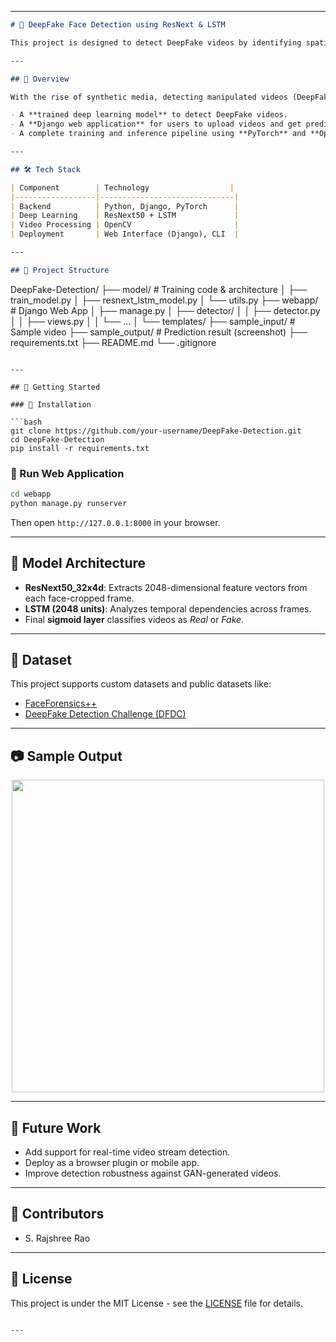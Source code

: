 

---

```markdown
# 🧠 DeepFake Face Detection using ResNext & LSTM

This project is designed to detect DeepFake videos by identifying spatial and temporal inconsistencies in facial frames. It leverages a hybrid **ResNext50 CNN** for frame-level feature extraction and **LSTM** for temporal sequence modeling.

---

## 📌 Overview

With the rise of synthetic media, detecting manipulated videos (DeepFakes) has become a critical challenge. This project provides:

- A **trained deep learning model** to detect DeepFake videos.
- A **Django web application** for users to upload videos and get predictions.
- A complete training and inference pipeline using **PyTorch** and **OpenCV**.

---

## 🛠️ Tech Stack

| Component        | Technology                  |
|------------------|------------------------------|
| Backend          | Python, Django, PyTorch      |
| Deep Learning    | ResNext50 + LSTM             |
| Video Processing | OpenCV                       |
| Deployment       | Web Interface (Django), CLI  |

---

## 📁 Project Structure

```

DeepFake-Detection/
├── model/                  # Training code & architecture
│   ├── train\_model.py
│   ├── resnext\_lstm\_model.py
│   └── utils.py
├── webapp/                 # Django Web App
│   ├── manage.py
│   ├── detector/
│   │   ├── detector.py
│   │   ├── views.py
│   │   └── ...
│   └── templates/
├── sample\_input/           # Sample video
├── sample\_output/          # Prediction result (screenshot)
├── requirements.txt
├── README.md
└── .gitignore

````

---

## 🚀 Getting Started

### 🔧 Installation

```bash
git clone https://github.com/your-username/DeepFake-Detection.git
cd DeepFake-Detection
pip install -r requirements.txt
````

### 🏁 Run Web Application

```bash
cd webapp
python manage.py runserver
```

Then open `http://127.0.0.1:8000` in your browser.

---

## 🧪 Model Architecture

* **ResNext50\_32x4d**: Extracts 2048-dimensional feature vectors from each face-cropped frame.
* **LSTM (2048 units)**: Analyzes temporal dependencies across frames.
* Final **sigmoid layer** classifies videos as *Real* or *Fake*.

---

## 🎯 Dataset

This project supports custom datasets and public datasets like:

* [FaceForensics++](https://github.com/ondyari/FaceForensics)
* [DeepFake Detection Challenge (DFDC)](https://www.kaggle.com/c/deepfake-detection-challenge)

---

## 📷 Sample Output

<p align="center">
  <img src="sample_output/prediction_screenshot.png" width="500"/>
</p>

---

## 🧠 Future Work

* Add support for real-time video stream detection.
* Deploy as a browser plugin or mobile app.
* Improve detection robustness against GAN-generated videos.

---

## 👥 Contributors


* S. Rajshree Rao


---

## 📄 License

This project is under the MIT License - see the [LICENSE](LICENSE) file for details.

```

---

```
